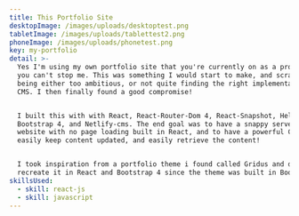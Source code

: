 ```yaml
---
title: This Portfolio Site
desktopImage: /images/uploads/desktoptest.png
tabletImage: /images/uploads/tablettest2.png
phoneImage: /images/uploads/phonetest.png
key: my-portfolio
detail: >-
  Yes I'm using my own portfolio site that you're currently on as a project and
  you can't stop me. This was something I would start to make, and scrap it from
  being either too ambitious, or not quite finding the right implementation of a
  CMS. I then finally found a good compromise!


  I built this with with React, React-Router-Dom 4, React-Snapshot, Helmet,
  Bootstrap 4, and Netlify-cms. The end goal was to have a snappy server-less
  website with no page loading built in React, and to have a powerful CMS to
  easily keep content updated, and easily retrieve the content!


  I took inspiration from a portfolio theme i found called Gridus and decided to
  recreate it in React and Bootstrap 4 since the theme was built in Bootstrap 3.
skillsUsed:
  - skill: react-js
  - skill: javascript
---
```


